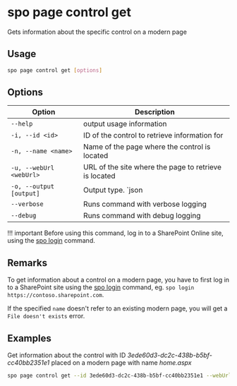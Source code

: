 # spo page control get

Gets information about the specific control on a modern page

## Usage

```sh
spo page control get [options]
```

## Options

Option|Description
------|-----------
`--help`|output usage information
`-i, --id <id>`|ID of the control to retrieve information for
`-n, --name <name>`|Name of the page where the control is located
`-u, --webUrl <webUrl>`|URL of the site where the page to retrieve is located
`-o, --output [output]`|Output type. `json|text`. Default `text`
`--verbose`|Runs command with verbose logging
`--debug`|Runs command with debug logging

!!! important
    Before using this command, log in to a SharePoint Online site, using the [spo login](../login.md) command.

## Remarks

To get information about a control on a modern page, you have to first log in to a SharePoint site using the [spo login](../login.md) command, eg. `spo login https://contoso.sharepoint.com`.

If the specified `name` doesn't refer to an existing modern page, you will get a `File doesn't exists` error.

## Examples

Get information about the control with ID _3ede60d3-dc2c-438b-b5bf-cc40bb2351e1_ placed on a modern page with name _home.aspx_

```sh
spo page control get --id 3ede60d3-dc2c-438b-b5bf-cc40bb2351e1 --webUrl https://contoso.sharepoint.com/sites/team-a --name home.aspx
```